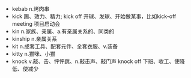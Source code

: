 - kebab n.烤肉串
- kick 踢、效力、精力; kick off 开球、发球、开始做某事，比如kick-off meeting 项目启动会
- kin n.家族、亲属、a.有亲属关系的、同类的
- kinship n.亲属关系
- kit n.成套工具、配套元件、全套衣服、v.装备
- kitty n.猫咪、小猫
- knock v.敲、击、怦怦跳、n.敲击声、敲门声  knock off 下班、收工、使降低、使减少